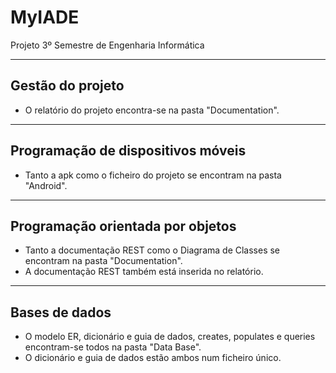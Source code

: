 # MyIADE
Projeto 3º Semestre de Engenharia Informática

* * *

## Gestão do projeto

- O relatório do projeto encontra-se na pasta "Documentation".

* * *

## Programação de dispositivos móveis

- Tanto a apk como o ficheiro do projeto se encontram na pasta "Android".

* * *

## Programação orientada por objetos

- Tanto a documentação REST como o Diagrama de Classes se encontram na pasta "Documentation".
- A documentação REST também está inserida no relatório.

* * *

## Bases de dados

- O modelo ER, dicionário e guia de dados, creates, populates e queries encontram-se todos na pasta "Data Base".
- O dicionário e guia de dados estão ambos num ficheiro único.
